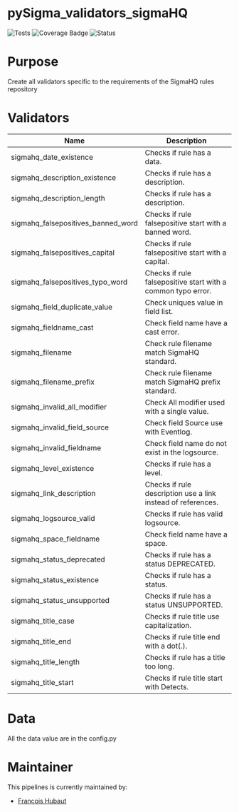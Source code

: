 # pySigma_validators_sigmaHQ
![Tests](https://github.com/SigmaHQ/pySigma-validators-sigmaHQ/actions/workflows/test.yml/badge.svg)
![Coverage Badge](https://img.shields.io/endpoint?url=https://gist.githubusercontent.com/frack113/b27ee1cbe964fb1a299cc20c3403f8c8/raw/pySigma-validators-sigmaHQ.json)
![Status](https://img.shields.io/badge/Status-pre--release-orange)

# Purpose

Create all validators specific to the requirements of the SigmaHQ rules repository

# Validators

| Name | Description|
| --- | ---|
| sigmahq_date_existence                | Checks if rule has a data.                                   |
| sigmahq_description_existence         | Checks if rule has a description.                            |
| sigmahq_description_length            | Checks if rule has a description.                            |
| sigmahq_falsepositives_banned_word    | Checks if rule falsepositive start with a banned word.       |
| sigmahq_falsepositives_capital        | Checks if rule falsepositive start with a capital.           |
| sigmahq_falsepositives_typo_word      | Checks if rule falsepositive start with a common typo error. |
| sigmahq_field_duplicate_value         | Check uniques value in field list.                           |
| sigmahq_fieldname_cast                | Check field name have a cast error.                          |
| sigmahq_filename                      | Check rule filename match SigmaHQ standard.                  |
| sigmahq_filename_prefix               | Check rule filename match SigmaHQ prefix standard.           |
| sigmahq_invalid_all_modifier          | Check All modifier used with a single value.                 |
| sigmahq_invalid_field_source          | Check field Source use with Eventlog.                        |
| sigmahq_invalid_fieldname             | Check field name do not exist in the logsource.              |
| sigmahq_level_existence               | Checks if rule has a level.                                  |
| sigmahq_link_description              | Checks if rule description use a link instead of references. |
| sigmahq_logsource_valid               | Checks if rule has valid logsource.                          |
| sigmahq_space_fieldname               | Check field name have a space.                               |
| sigmahq_status_deprecated             | Checks if rule has a status DEPRECATED.                      |
| sigmahq_status_existence              | Checks if rule has a status.                                 |
| sigmahq_status_unsupported            | Checks if rule has a status UNSUPPORTED.                     |
| sigmahq_title_case                    | Checks if rule title use capitalization.                     |
| sigmahq_title_end                     | Checks if rule title end with a dot(.).                      |
| sigmahq_title_length                  | Checks if rule has a title too long.                         |
| sigmahq_title_start                   | Checks if rule title start with Detects.                     |

# Data

All the data value are in the config.py

# Maintainer

This pipelines is currently maintained by:
* [François Hubaut](https://github.com/frack113)
